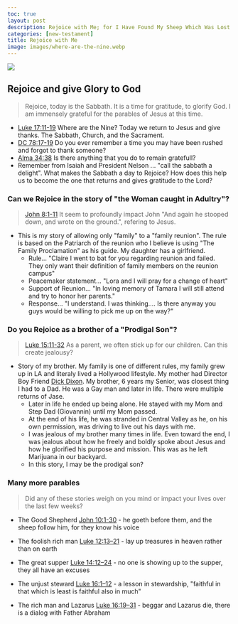 ```yaml
---
toc: true
layout: post
description: Rejoice with Me; for I Have Found My Sheep Which Was Lost
categories: [new-testament]
title: Rejoice with Me
image: images/where-are-the-nine.webp
---
```


![](https://cdn.shopify.com/s/files/1/0052/8665/8141/products/where-are-the-nine-open-edition-print-5-x-7-only-art-989.jpg?v=1678735543&width=2300)


## Rejoice and give Glory to God
> Rejoice, today is the Sabbath.  It is a time for gratitude, to glorify God.  I am immensely grateful for the parables of Jesus at this time.
- [Luke 17:11-19](https://www.churchofjesuschrist.org/study/scriptures/nt/luke/17?lang=eng&id=11-19#p11) Where are the Nine?  Today we return to Jesus and give thanks. The Sabbath, Church, and the Sacrament.
- [DC 78:17-19](https://www.churchofjesuschrist.org/study/scriptures/dc-testament/dc/78.17-19?lang=eng#p17) Do you ever remember a time you may have been rushed and forgot to thank someone?   
- [Alma 34:38](https://www.churchofjesuschrist.org/study/scriptures/bofm/alma/34.38?lang=eng#p38) Is there anything that you do to remain gratefull? 
- Remember from Isaiah and President Nelson ... "call the sabbath a delight".  What makes the Sabbath a day to Rejoice?  How does this help us to become the one that returns and gives gratitude to the Lord?


### Can we Rejoice in the story of "the Woman caught in Adultry"?
> [John 8:1-11](https://www.churchofjesuschrist.org/study/scriptures/nt/john/8?lang=eng) It seem to  profoundly impact John "And again he stooped down, and wrote on the ground.", refering to Jesus.
- This is my story of allowing only "family" to a "family reunion".  The rule is based on the Patriarch of the reunion who I believe is using "The Family Proclamation" as his guide.  My daughter has a girlfriend.
    - Rule... "Claire I went to bat for you regarding reunion and failed. They only want their definition of family members on the reunion campus" 
    - Peacemaker statement... "Lora and I will pray for a change of heart"
    - Support of Reunion... "In loving memory of Tamara I will still attend and try to honor her parents."
    - Response... "I understand.  I was thinking…. Is there anyway you guys would be willing to pick me up on the way?"


### Do you Rejoice as a brother of a "Prodigal Son"?
> [Luke 15:11-32](https://www.churchofjesuschrist.org/study/scriptures/nt/luke/15?lang=eng&id=11-32#p11) As a parent, we often stick up for our children.  Can this create jealousy?
- Story of my brother.  My family is one of different rules, my family grew up in LA and literaly lived a Hollywood lifestyle.  My mother had Director Boy Friend [Dick Dixon](https://www.imdb.com/name/nm0228809/).  My brother, 6 years my Senior, was closest thing I had to a Dad.  He was a Gay man and later in life.  There were multiple returns of Jase.
    - Later in life he ended up being alone.  He stayed with my Mom and Step Dad (Giovannin) until my Mom passed.
    - At the end of his life, he was stranded in Central Valley as he, on his own permission, was driving to live out his days with me.
    - I was jealous of my brother many times in life.  Even toward the end, I was jealous about how he freely and boldly spoke about Jesus and how he glorified his purpose and mission.  This was as he left Marijuana in our backyard.
    - In this story, I may be the prodigal son?

### Many more parables
> Did any of these stories weigh on you mind or impact your lives over the last few weeks?

- The Good Shepherd [John 10:1-30](https://www.churchofjesuschrist.org/study/scriptures/nt/john/10?lang=eng&id=1-30#p1) - he goeth before them, and the sheep follow him, for they know his voice

- The foolish rich man [Luke 12:13–21](https://www.churchofjesuschrist.org/study/scriptures/nt/luke/12?lang=eng&id=13-21#p13) - lay up treasures in heaven rather than on earth

- The great supper [Luke 14:12–24](https://www.churchofjesuschrist.org/study/scriptures/nt/luke/14?lang=eng&id=12-24#p12) - no one is showing up to the supper, they all have an excuses

- The unjust steward [Luke 16:1–12](https://www.churchofjesuschrist.org/study/scriptures/nt/luke/16?lang=eng&id=1-12#p1) - a lesson in stewardship, "faithful in that which is least is faithful also in much"

- The rich man and Lazarus [Luke 16:19–31](https://www.churchofjesuschrist.org/study/scriptures/nt/luke/16?lang=eng&id=19-31#p19) - beggar and Lazarus die, there is a dialog with Father Abraham